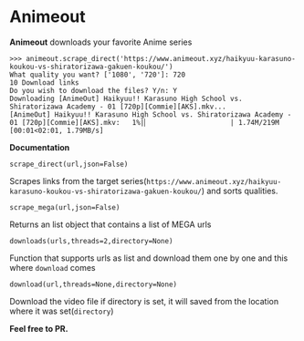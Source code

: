 # Animeout

**Animeout** downloads your favorite Anime series
```>>> import animeout
>>> animeout.scrape_direct('https://www.animeout.xyz/haikyuu-karasuno-koukou-vs-shiratorizawa-gakuen-koukou/')
What quality you want? ['1080', '720']: 720
10 Download links
Do you wish to download the files? Y/n: Y
Downloading [AnimeOut] Haikyuu!! Karasuno High School vs. Shiratorizawa Academy - 01 [720p][Commie][AKS].mkv...
[AnimeOut] Haikyuu!! Karasuno High School vs. Shiratorizawa Academy - 01 [720p][Commie][AKS].mkv:   1%|▏                    | 1.74M/219M [00:01<02:01, 1.79MB/s]
```
**Documentation**

```
scrape_direct(url,json=False)
```
Scrapes links from the target series(`https://www.animeout.xyz/haikyuu-karasuno-koukou-vs-shiratorizawa-gakuen-koukou/`) and sorts qualities.
```
scrape_mega(url,json=False)
```
Returns an list object that contains a list of MEGA urls

```
downloads(urls,threads=2,directory=None)
```
Function that supports urls as list and download them one by one and this where `download` comes
```
download(url,threads=None,directory=None)
```

Download the video file if directory is set, it will saved from the location where it was set(`directory`)


**Feel free to PR.**

